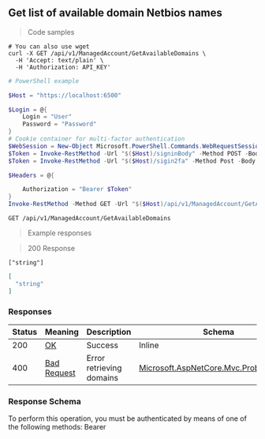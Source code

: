 
## Get list of available domain Netbios names

<a id="opIdGetAvailableDomainsAsync"></a>

> Code samples

```shell
# You can also use wget
curl -X GET /api/v1/ManagedAccount/GetAvailableDomains \
  -H 'Accept: text/plain' \
  -H 'Authorization: API_KEY'

```

```powershell
# PowerShell example

$Host = "https://localhost:6500"

$Login = @{
    Login = "User"
    Password = "Password"
}
# Cookie container for multi-factor authentication
$WebSession = New-Object Microsoft.PowerShell.Commands.WebRequestSession
$Token = Invoke-RestMethod -Url "$($Host)/signinBody" -Method POST -Body (ConvertTo-Json $Login) -WebRequestSession $WebSession
$Token = Invoke-RestMethod -Url "$($Host)/sigin2fa" -Method Post -Body $MfaCode -Headers @{Authorization: "Bearer $Token"} -WebRequestSession $WebSession

$Headers = @{

    Authorization = "Bearer $Token"
}
Invoke-RestMethod -Method GET -Url "$($Host)/api/v1/ManagedAccount/GetAvailableDomains -Headers $Headers
```

`GET /api/v1/ManagedAccount/GetAvailableDomains`

> Example responses

> 200 Response

```
["string"]
```

```json
[
  "string"
]
```

<h3 id="get-list-of-available-domain-netbios-names-responses">Responses</h3>

|Status|Meaning|Description|Schema|
|---|---|---|---|
|200|[OK](https://tools.ietf.org/html/rfc7231#section-6.3.1)|Success|Inline|
|400|[Bad Request](https://tools.ietf.org/html/rfc7231#section-6.5.1)|Error retrieving domains|[Microsoft.AspNetCore.Mvc.ProblemDetails](../Models/microsoft.aspnetcore.mvc.problemdetails.md)|

<h3 id="get-list-of-available-domain-netbios-names-responseschema">Response Schema</h3>

<aside class="warning">
To perform this operation, you must be authenticated by means of one of the following methods:
Bearer
</aside>


